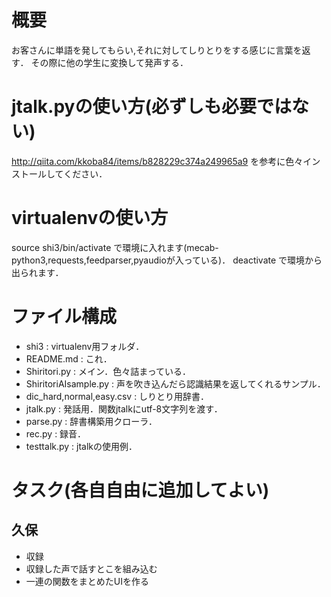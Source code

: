 # 概要
お客さんに単語を発してもらい,それに対してしりとりをする感じに言葉を返す．
その際に他の学生に変換して発声する．

# jtalk.pyの使い方(必ずしも必要ではない)
http://qiita.com/kkoba84/items/b828229c374a249965a9 を参考に色々インストールしてください．

# virtualenvの使い方
source shi3/bin/activate で環境に入れます(mecab-python3,requests,feedparser,pyaudioが入っている)．
deactivate で環境から出られます．

# ファイル構成
- shi3                      : virtualenv用フォルダ． 
- README.md                 : これ． 
- Shiritori.py              : メイン．色々詰まっている． 
- ShiritoriAIsample.py      : 声を吹き込んだら認識結果を返してくれるサンプル． 
- dic_hard,normal,easy.csv  : しりとり用辞書． 
- jtalk.py                  : 発話用．関数jtalkにutf-8文字列を渡す． 
- parse.py                  : 辞書構築用クローラ． 
- rec.py                    : 録音． 
- testtalk.py               : jtalkの使用例．

# タスク(各自自由に追加してよい)  
## 久保
* 収録
* 収録した声で話すとこを組み込む
* 一連の関数をまとめたUIを作る
